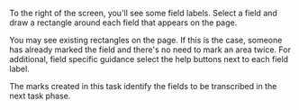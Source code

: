 To the right of the screen, you'll see some field labels. Select a field and draw a rectangle around each field that appears on the page.

You may see existing rectangles on the page. If this is the case, someone has already marked the field and there's no need to mark an area twice. For additional, field specific guidance select the help buttons next to each field label.

The marks created in this task identify the fields to be transcribed in the next task phase.

<!--add screenshot of help?-->
